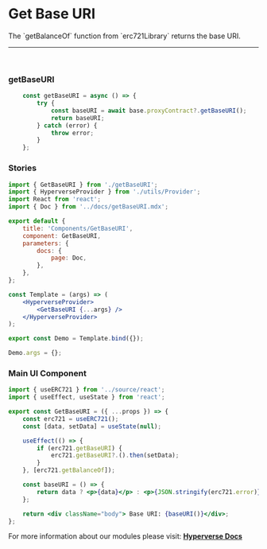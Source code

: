 # Get Base URI

<p> The `getBalanceOf` function from `erc721Library` returns the base URI. </p>

---

<br>

### getBaseURI

```jsx
	const getBaseURI = async () => {
		try {
			const baseURI = await base.proxyContract?.getBaseURI();
			return baseURI;
		} catch (error) {
			throw error;
		}
	};
```

### Stories

```jsx
import { GetBaseURI } from './getBaseURI';
import { HyperverseProvider } from './utils/Provider';
import React from 'react';
import { Doc } from '../docs/getBaseURI.mdx';

export default {
	title: 'Components/GetBaseURI',
	component: GetBaseURI,
	parameters: {
		docs: {
			page: Doc,
		},
	},
};

const Template = (args) => (
	<HyperverseProvider>
		<GetBaseURI {...args} />
	</HyperverseProvider>
);

export const Demo = Template.bind({});

Demo.args = {};
```

### Main UI Component

```jsx
import { useERC721 } from '../source/react';
import { useEffect, useState } from 'react';

export const GetBaseURI = ({ ...props }) => {
	const erc721 = useERC721();
	const [data, setData] = useState(null);

	useEffect(() => {
		if (erc721.getBaseURI) {
			erc721.getBaseURI?.().then(setData);
		}
	}, [erc721.getBalanceOf]);

	const baseURI = () => {
		return data ? <p>{data}</p> : <p>{JSON.stringify(erc721.error)}</p>;
	};

	return <div className="body"> Base URI: {baseURI()}</div>;
};
```

For more information about our modules please visit: [**Hyperverse Docs**](docs.hyperverse.dev)

